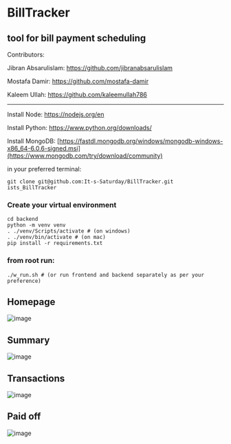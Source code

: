 # BillTracker
tool for bill payment scheduling
---
Contributors:

Jibran Absarulislam: https://github.com/jibranabsarulislam

Mostafa Damir: https://github.com/mostafa-damir

Kaleem Ullah: https://github.com/kaleemullah786

---

Install Node: https://nodejs.org/en

Install Python: https://www.python.org/downloads/

Install MongoDB: [https://fastdl.mongodb.org/windows/mongodb-windows-x86_64-6.0.6-signed.msi](https://www.mongodb.com/try/download/community)

in your preferred terminal:
    
    git clone git@github.com:It-s-Saturday/BillTracker.git ists_BillTracker
    
### Create your virtual environment
    cd backend
    python -m venv venv
    . ./venv/Scripts/activate # (on windows)
    . ./venv/bin/activate # (on mac)
    pip install -r requirements.txt

### from root run:
    ./w_run.sh # (or run frontend and backend separately as per your preference)
    
## Homepage
![image](https://github.com/It-s-Saturday/BillTracker/assets/70596906/7d06a937-3a56-41ed-a3ce-cb6b02e067e5)

## Summary
![image](https://github.com/It-s-Saturday/BillTracker/assets/70596906/87ef8792-ae86-4456-966e-e75fb3c23811)

## Transactions
![image](https://github.com/It-s-Saturday/BillTracker/assets/70596906/0fc88bc9-3385-4435-a122-bf84a789144d)

## Paid off
![image](https://github.com/It-s-Saturday/BillTracker/assets/70596906/d1aabec6-3db5-41a9-bf5d-563f12fc2281)
